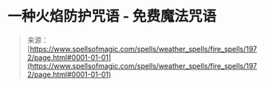 <!--yml

category: 未分类

date: 2024-06-12 18:35:25

-->

# 一种火焰防护咒语 - 免费魔法咒语

> 来源：[https://www.spellsofmagic.com/spells/weather_spells/fire_spells/1972/page.html#0001-01-01](https://www.spellsofmagic.com/spells/weather_spells/fire_spells/1972/page.html#0001-01-01)
